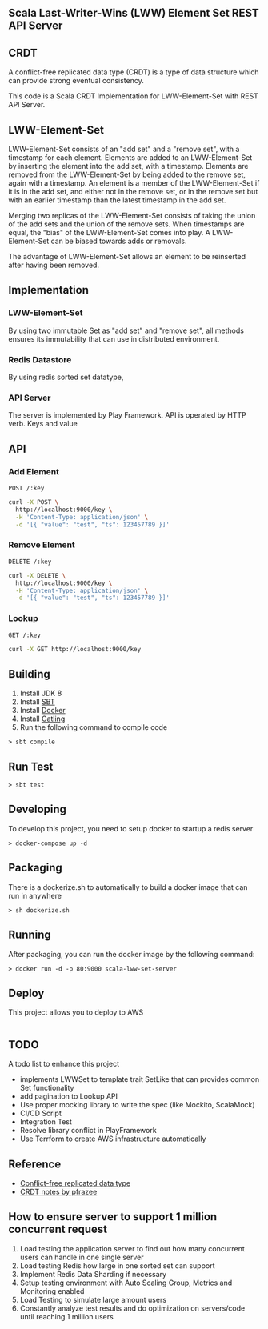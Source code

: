 Scala Last-Writer-Wins (LWW) Element Set REST API Server
--------------------------------------------------------

## CRDT
A conflict-free replicated data type (CRDT) is a type of data structure
which can provide strong eventual consistency.

This code is a Scala CRDT Implementation for LWW-Element-Set with REST API Server.


## LWW-Element-Set
LWW-Element-Set consists of an "add set" and a "remove set", with a timestamp for each element.
Elements are added to an LWW-Element-Set by inserting the element into the add set, with a timestamp.
Elements are removed from the LWW-Element-Set by being added to the remove set, again with a timestamp.
An element is a member of the LWW-Element-Set if it is in the add set, and either not in the remove set,
or in the remove set but with an earlier timestamp than the latest timestamp in the add set.

Merging two replicas of the LWW-Element-Set consists of taking the union of the add sets and
the union of the remove sets. When timestamps are equal, the "bias" of the LWW-Element-Set comes
into play. A LWW-Element-Set can be biased towards adds or removals.

The advantage of LWW-Element-Set allows an element to be reinserted after having been removed.

## Implementation

### LWW-Element-Set
By using two immutable Set as "add set" and "remove set",
all methods ensures its immutability that can use in distributed environment.

### Redis Datastore
By using redis sorted set datatype,

### API Server
The server is implemented by Play Framework. API is operated by HTTP verb.
Keys and value

## API

### Add Element
`POST /:key`

```bash
curl -X POST \
  http://localhost:9000/key \
  -H 'Content-Type: application/json' \
  -d '[{ "value": "test", "ts": 123457789 }]'
```

### Remove Element
`DELETE /:key`

```bash
curl -X DELETE \
  http://localhost:9000/key \
  -H 'Content-Type: application/json' \
  -d '[{ "value": "test", "ts": 123457789 }]'
```

### Lookup
`GET /:key`

```bash
curl -X GET http://localhost:9000/key
```



## Building
1. Install JDK 8
2. Install [SBT](https://www.scala-sbt.org/index.html)
3. Install [Docker](https://docs.docker.com/install/)
5. Install [Gatling](https://gatling.io/)
4. Run the following command to compile code

```
> sbt compile
```

## Run Test
```
> sbt test
```

## Developing
To develop this project, you need to setup docker to startup a redis server

```
> docker-compose up -d
```


## Packaging
There is a dockerize.sh to automatically to build a docker image that can run in anywhere
```
> sh dockerize.sh
```


## Running
After packaging, you can run the docker image by the following command:
```
> docker run -d -p 80:9000 scala-lww-set-server
```

## Deploy
This project allows you to deploy to AWS
```

```

## TODO
A todo list to enhance this project
* implements LWWSet to template trait SetLike that can provides common Set functionality
* add pagination to Lookup API
* Use proper mocking library to write the spec (like Mockito, ScalaMock)
* CI/CD Script
* Integration Test
* Resolve library conflict in PlayFramework
* Use Terrform to create AWS infrastructure automatically

## Reference
* [Conflict-free replicated data type](https://en.wikipedia.org/wiki/Conflict-free_replicated_data_type)
* [CRDT notes by pfrazee](https://github.com/pfrazee/crdt_notes)

## How to ensure server to support 1 million concurrent request
1. Load testing the application server to find out how many concurrent users can handle in one single server
2. Load testing Redis how large in one sorted set can support
3. Implement Redis Data Sharding if necessary
4. Setup testing environment with Auto Scaling Group, Metrics and Monitoring enabled
5. Load Testing to simulate large amount users
6. Constantly analyze test results and do optimization on servers/code until reaching 1 million users